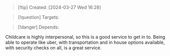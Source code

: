 
>[!tip] Created: [2024-03-27 Wed 16:28]

>[!question] Targets: 

>[!danger] Depends: 

Childcare is highly interpersonal, so this is a good service to get in to.
Being able to operate like uber, with transportation and in house options available, with security checks on all, is a great service.